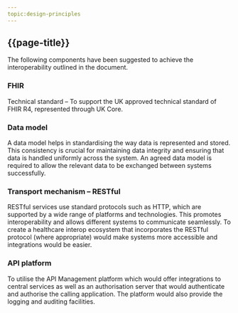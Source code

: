 ```yaml
---
topic:design-principles
---
```


## {{page-title}}

The following components have been suggested to achieve the interoperability outlined in the document.

### FHIR
Technical standard – To support the UK approved technical standard of FHIR R4, represented through UK Core.

### Data model
A data model helps in standardising the way data is represented and stored. This consistency is crucial for maintaining data integrity and ensuring that data is handled uniformly across the system. An agreed data model is required to allow the relevant data to be exchanged between systems successfully.

### Transport mechanism – RESTful
RESTful services use standard protocols such as HTTP, which are supported by a wide range of platforms and technologies. This promotes interoperability and allows different systems to communicate seamlessly. To create a healthcare interop ecosystem that incorporates the RESTful protocol (where appropriate) would make systems more accessible and integrations would be easier.

### API platform
To utilise the API Management platform which would offer integrations to central services as well as an authorisation server that would authenticate and authorise the calling application. The platform would also provide the logging and auditing facilities.
